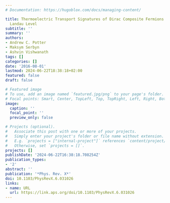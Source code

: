 ```yaml
---
# Documentation: https://hugoblox.com/docs/managing-content/

title: Thermoelectric Transport Signatures of Dirac Composite Fermions in the Half-Filled
  Landau Level
subtitle: ''
summary: ''
authors:
- Andrew C. Potter
- Maksym Serbyn
- Ashvin Vishwanath
tags: []
categories: []
date: '2016-08-01'
lastmod: 2024-06-22T18:38:18+02:00
featured: false
draft: false

# Featured image
# To use, add an image named `featured.jpg/png` to your page's folder.
# Focal points: Smart, Center, TopLeft, Top, TopRight, Left, Right, BottomLeft, Bottom, BottomRight.
image:
  caption: ''
  focal_point: ''
  preview_only: false

# Projects (optional).
#   Associate this post with one or more of your projects.
#   Simply enter your project's folder or file name without extension.
#   E.g. `projects = ["internal-project"]` references `content/project/deep-learning/index.md`.
#   Otherwise, set `projects = []`.
projects: []
publishDate: '2024-06-22T16:38:18.708254Z'
publication_types:
- '2'
abstract: ''
publication: '*Phys. Rev. X*'
doi: 10.1103/PhysRevX.6.031026
links:
- name: URL
  url: https://link.aps.org/doi/10.1103/PhysRevX.6.031026
---
```

